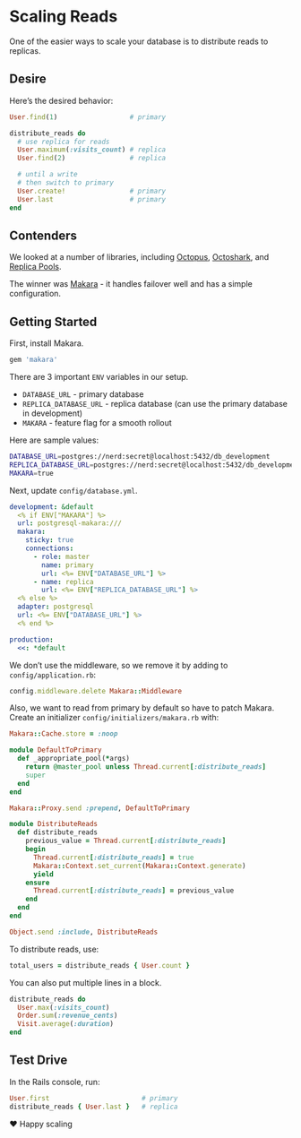 # Scaling Reads

One of the easier ways to scale your database is to distribute reads to replicas.

## Desire

Here’s the desired behavior:

```ruby
User.find(1)                  # primary

distribute_reads do
  # use replica for reads
  User.maximum(:visits_count) # replica
  User.find(2)                # replica

  # until a write
  # then switch to primary
  User.create!                # primary
  User.last                   # primary
end
```

## Contenders

We looked at a number of libraries, including [Octopus](https://github.com/tchandy/octopus), [Octoshark](https://github.com/dalibor/octoshark), and [Replica Pools](https://github.com/kickstarter/replica_pools).

The winner was [Makara](https://github.com/taskrabbit/makara) - it handles failover well and has a simple configuration.

## Getting Started

First, install Makara.

```ruby
gem 'makara'
```

There are 3 important `ENV` variables in our setup.

- `DATABASE_URL` - primary database
- `REPLICA_DATABASE_URL` - replica database (can use the primary database in development)
- `MAKARA` - feature flag for a smooth rollout

Here are sample values:

```sh
DATABASE_URL=postgres://nerd:secret@localhost:5432/db_development
REPLICA_DATABASE_URL=postgres://nerd:secret@localhost:5432/db_development
MAKARA=true
```

Next, update `config/database.yml`.

```yml
development: &default
  <% if ENV["MAKARA"] %>
  url: postgresql-makara:///
  makara:
    sticky: true
    connections:
      - role: master
        name: primary
        url: <%= ENV["DATABASE_URL"] %>
      - name: replica
        url: <%= ENV["REPLICA_DATABASE_URL"] %>
  <% else %>
  adapter: postgresql
  url: <%= ENV["DATABASE_URL"] %>
  <% end %>

production:
  <<: *default
```

We don’t use the middleware, so we remove it by adding to `config/application.rb`:

```ruby
config.middleware.delete Makara::Middleware
```

Also, we want to read from primary by default so have to patch Makara. Create an initializer `config/initializers/makara.rb` with:

```ruby
Makara::Cache.store = :noop

module DefaultToPrimary
  def _appropriate_pool(*args)
    return @master_pool unless Thread.current[:distribute_reads]
    super
  end
end

Makara::Proxy.send :prepend, DefaultToPrimary

module DistributeReads
  def distribute_reads
    previous_value = Thread.current[:distribute_reads]
    begin
      Thread.current[:distribute_reads] = true
      Makara::Context.set_current(Makara::Context.generate)
      yield
    ensure
      Thread.current[:distribute_reads] = previous_value
    end
  end
end

Object.send :include, DistributeReads
```

To distribute reads, use:

```ruby
total_users = distribute_reads { User.count }
```

You can also put multiple lines in a block.

```ruby
distribute_reads do
  User.max(:visits_count)
  Order.sum(:revenue_cents)
  Visit.average(:duration)
end
```

## Test Drive

In the Rails console, run:

```ruby
User.first                       # primary
distribute_reads { User.last }   # replica
```

:heart: Happy scaling
